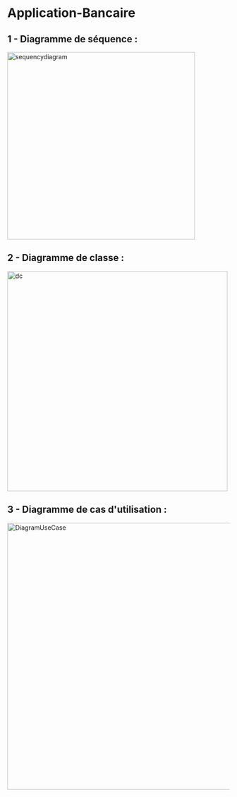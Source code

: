 # Application-Bancaire

## 1 - Diagramme de séquence : 
<img width="425" alt="sequencydiagram" src="https://github.com/user-attachments/assets/11f6258a-ef75-4647-823c-8ed808e8497a" />

## 2 - Diagramme de classe : 
<img width="499" alt="dc" src="https://github.com/user-attachments/assets/f57d7a52-f109-4046-a1a4-66dba7a4a1af" />

## 3 - Diagramme de cas d'utilisation : 
<img width="605" alt="DiagramUseCase" src="https://github.com/user-attachments/assets/1815e5fa-9b8e-4db7-ab05-f87d4c221345" />


